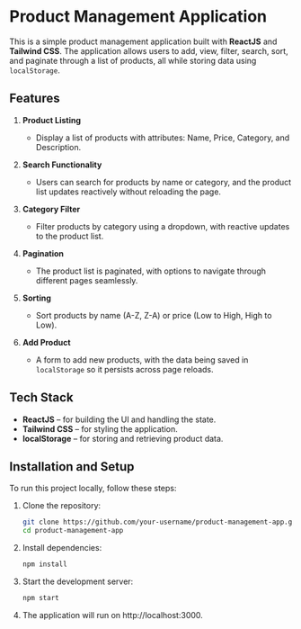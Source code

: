 # Product Management Application

This is a simple product management application built with **ReactJS** and **Tailwind CSS**. The application allows users to add, view, filter, search, sort, and paginate through a list of products, all while storing data using `localStorage`.

## Features

1. **Product Listing**  
   - Display a list of products with attributes: Name, Price, Category, and Description.
   
2. **Search Functionality**  
   - Users can search for products by name or category, and the product list updates reactively without reloading the page.

3. **Category Filter**  
   - Filter products by category using a dropdown, with reactive updates to the product list.

4. **Pagination**  
   - The product list is paginated, with options to navigate through different pages seamlessly.

5. **Sorting**  
   - Sort products by name (A-Z, Z-A) or price (Low to High, High to Low).

6. **Add Product**  
   - A form to add new products, with the data being saved in `localStorage` so it persists across page reloads.

## Tech Stack

- **ReactJS** – for building the UI and handling the state.
- **Tailwind CSS** – for styling the application.
- **localStorage** – for storing and retrieving product data.

## Installation and Setup

To run this project locally, follow these steps:

1. Clone the repository:

   ```bash
   git clone https://github.com/your-username/product-management-app.git
   cd product-management-app

2. Install dependencies:

    ```bash
    npm install

3. Start the development server:

    ```bash
    npm start

4. The application will run on http://localhost:3000.

